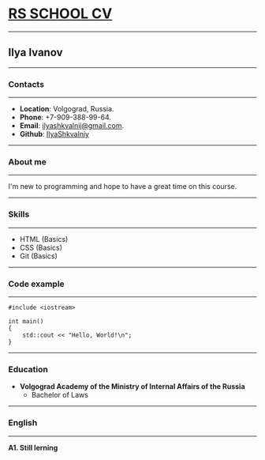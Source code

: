 # [RS SCHOOL CV](https://rs.school/ "RS SCHOOL")
***

## Ilya Ivanov
***

### Contacts
***

* **Location**: Volgograd, Russia.  
* **Phone**: +7-909-388-99-64.  
* **Email**: ilyashkvalnij@gmail.com.  
* **Github**: [IlyaShkvalniy](https://github.com/IlyaShkvalniy "gihub")
***


### About me
***
I'm new to programming and hope to have a great time on this course.
***
### Skills
***

* HTML (Basics)
* CSS (Basics)
* Git (Basics)

***

### Code example
***
```
#include <iostream>

int main()
{
    std::cout << "Hello, World!\n";
}
```
***

### Education

* **Volgograd Academy of the Ministry of Internal Affairs of the Russia**
	* Bachelor of Laws
***

### English
***
 **A1. Still lerning**
